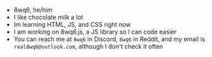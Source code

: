 - 8wq6, he/him
- I like chocolate milk a lot
- Im learning HTML, JS, and CSS right now
- I am working on 8wq6.js, a JS library so I can code easier
- You can reach me at `8wq6` in Discord, `8wq6` in Reddit, and my email is `real8wq6@outlook.com`, although I don't check it often

<!---
8wq6/8wq6 is a ✨ special ✨ repository because its `README.md` (this file) appears on your GitHub profile.
You can click the Preview link to take a look at your changes.
--->
